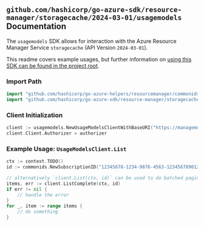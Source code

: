 
## `github.com/hashicorp/go-azure-sdk/resource-manager/storagecache/2024-03-01/usagemodels` Documentation

The `usagemodels` SDK allows for interaction with the Azure Resource Manager Service `storagecache` (API Version `2024-03-01`).

This readme covers example usages, but further information on [using this SDK can be found in the project root](https://github.com/hashicorp/go-azure-sdk/tree/main/docs).

### Import Path

```go
import "github.com/hashicorp/go-azure-helpers/resourcemanager/commonids"
import "github.com/hashicorp/go-azure-sdk/resource-manager/storagecache/2024-03-01/usagemodels"
```


### Client Initialization

```go
client := usagemodels.NewUsageModelsClientWithBaseURI("https://management.azure.com")
client.Client.Authorizer = authorizer
```


### Example Usage: `UsageModelsClient.List`

```go
ctx := context.TODO()
id := commonids.NewSubscriptionID("12345678-1234-9876-4563-123456789012")

// alternatively `client.List(ctx, id)` can be used to do batched pagination
items, err := client.ListComplete(ctx, id)
if err != nil {
	// handle the error
}
for _, item := range items {
	// do something
}
```
